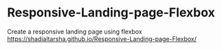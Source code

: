 # Responsive-Landing-page-Flexbox
Create a responsive landing page using flexbox <br>
https://shadialtarsha.github.io/Responsive-Landing-page-Flexbox/
